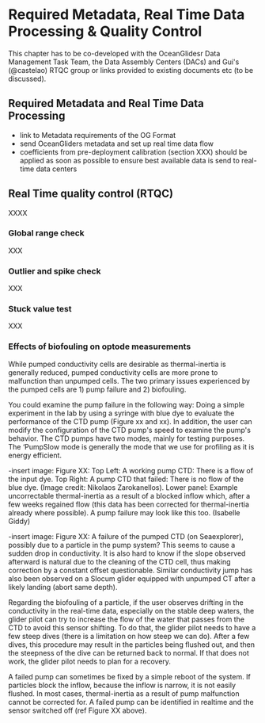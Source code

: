# Required Metadata, Real Time Data Processing & Quality Control

This chapter has to be co-developed with the OceanGlidesr Data Management Task Team, the Data Assembly Centers (DACs) and Gui's (@castelao) RTQC group or links provided to existing documents etc (to be discussed).

## Required Metadata and Real Time Data Processing
- link to Metadata requirements of the OG Format
- send OceanGliders metadata and set up real time data flow
- coefficients from pre-deployment calibration (section XXX) should be applied as soon as possible to ensure best available data is send to real-time data centers

## Real Time quality control (RTQC)

XXXX

### Global range check

XXX

### Outlier and spike check

XXX

### Stuck value test

XXX

### Effects of biofouling on optode measurements

While pumped conductivity cells are desirable as thermal-inertia is generally reduced, pumped conductivity cells are more prone to malfunction than unpumped cells. The two primary issues experienced by the pumped cells are 1) pump failure and 2) biofouling. 

You could examine the pump failure in the following way: Doing a simple experiment in the lab by using a syringe with blue dye to evaluate the performance of the CTD pump (Figure xx and xx). In addition, the user can modify the configuration of the CTD pump's speed to examine the pump's behavior. The CTD pumps have two modes, mainly for testing purposes. The ‘PumpSlow mode is generally the mode that we use for profiling as it is energy efficient. 

-insert image: Figure XX:  Top Left: A working pump CTD: There is a flow of the input dye. Top Right: A pump CTD that failed: There is no flow of the blue dye. (Image credit: Nikolaos Zarokanellos). Lower panel: Example uncorrectable thermal-inertia as a result of a blocked inflow which, after a few weeks regained flow (this data has been corrected for thermal-inertia already where possible). A pump failure may look like this too. (Isabelle Giddy)

-insert image: Figure XX: A failure of the pumped CTD (on Seaexplorer), possibly due to a particle in the pump system? This seems to cause a sudden drop in conductivity. It is also hard to know if the slope observed afterward is natural due to the cleaning of the CTD cell, thus making correction by a constant offset questionable. Similar conductivity jump has also been observed on a Slocum glider equipped with unpumped CT after a likely landing (abort same depth).

Regarding the biofouling of a particle, if the user observes drifting in the conductivity in the real-time data, especially on the stable deep waters, the glider pilot can try to increase the flow of the water that passes from the CTD to avoid this sensor shifting. To do that, the glider pilot needs to have a few steep dives (there is a limitation on how steep we can do). After a few dives, this procedure may result in the particles being flushed out, and then the steepness of the dive can be returned back to normal. If that does not work, the glider pilot needs to plan for a recovery.

A failed pump can sometimes be fixed by a simple reboot of the system. If particles block the inflow, because the inflow is narrow, it is not easily flushed. In most cases, thermal-inertia as a result of pump malfunction cannot be corrected for. A failed pump can be identified in realtime and the sensor switched off (ref Figure XX above).

